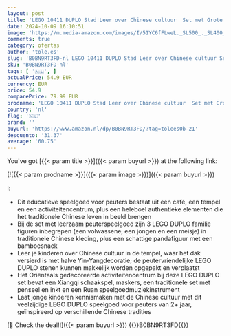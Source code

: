 ```yaml
---
layout: post
title: 'LEGO 10411 DUPLO Stad Leer over Chinese cultuur  Set met Grote Stenen  Pandafiguur en Familie Figuren  Educatief Speelgoed voor Peuters vanaf 2 Jaar'
date: 2024-10-09 16:10:51
image: 'https://m.media-amazon.com/images/I/51YC6fFLweL._SL500_._SL400_.jpg'
comments: true
category: ofertas
author: 'tole.es'
slug: 'B0BN9RT3FD-nl LEGO 10411 DUPLO Stad Leer over Chinese cultuur Set met...'
sku: 'B0BN9RT3FD-nl'
tags: [ '🇳🇱', ]
actualPrice: 54.9 EUR
currency: EUR
price: 54.9
comparePrice: 79.99 EUR
prodname: 'LEGO 10411 DUPLO Stad Leer over Chinese cultuur  Set met Grote Stenen  Pandafiguur en Familie Figuren  Educatief Speelgoed voor Peuters vanaf 2 Jaar'
country: 'nl'
flag: '🇳🇱'
brand: ''
buyurl: 'https://www.amazon.nl/dp/B0BN9RT3FD/?tag=tolees0b-21'
descuento: '31.37'
average: '60.75'
---
```


You've got [{{< param title >}}]({{< param buyurl >}}) at the following link:

[![{{< param prodname >}}]({{< param image >}})]({{< param buyurl >}})

ℹ️:

- Dit educatieve speelgoed voor peuters bestaat uit een café, een tempel en een activiteitencentrum, plus een heleboel authentieke elementen die het traditionele Chinese leven in beeld brengen
- Bij de set met leerzaam peuterspeelgoed zijn 3 LEGO DUPLO familie figuren inbegrepen (een volwassene, een jongen en een meisje) in traditionele Chinese kleding, plus een schattige pandafiguur met een bamboesnack
- Leer je kinderen over Chinese cultuur in de tempel, waar het dak versierd is met halve Yin-Yangdecoratie; de peutervriendelijke LEGO DUPLO stenen kunnen makkelijk worden opgepakt en verplaatst
- Het Oriëntaals gedecoreerde activiteitencentrum bij deze LEGO DUPLO set bevat een Xiangqi schaakspel, maskers, een traditionele set met penseel en inkt en een Ruan speelgoedmuziekinstrument
- Laat jonge kinderen kennismaken met de Chinese cultuur met dit veelzijdige LEGO DUPLO speelgoed voor peuters van 2+ jaar, geïnspireerd op verschillende Chinese tradities

[🛒 Check the deal!!]({{< param buyurl >}})
{{<world>}}B0BN9RT3FD{{</world>}}
